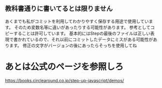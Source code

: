 ## 教科書通りに書いてるとは限りません
あくまでも私がコミットを利用してわかりやすく保存する用途で使用しています。
そのため変数名等に違いがあったりする可能性があります。
参考としてコピーすることは許可しています。
基本的にはStepの最後のファイルは正しい表現で書かれているので、それ以前にコミットしたデータにミスがある可能性があります。
修正の文字がバージョンの後にあったらそっちを使用してね
# あとは公式のページを参照しろ
https://books.circlearound.co.jp/step-up-javascript/demos/
